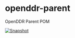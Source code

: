 # openddr-parent
OpenDDR Parent POM

[![Snapshot](https://github.com/OpenDDRmobi/openddr-parent/workflows/Snapshot/badge.svg)](https://github.com/OpenDDRmobi/openddr-parent/actions/workflows/maven-snapshot.yml)
